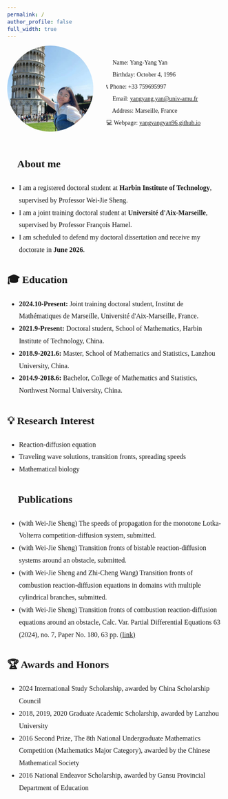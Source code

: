 ```yaml
---
permalink: /
author_profile: false
full_width: true
---
```


<!-- 顶部头像和联系方式 -->
<div style="display: flex; align-items: center; flex-wrap: wrap; margin-bottom: 30px; font-family:'SimSun', '宋体'; font-size:14px;">
  <!-- 头像 -->
  <img src="/images/zp.jpg" alt="Avatar" 
       style="width:200px; height:200px; border-radius:50%; object-fit: cover; margin-right:30px; margin-bottom:20px;">
  <!-- 联系方式 -->
  <div style="line-height:2.0;">
    👩 Name: Yang-Yang Yan<br>
    🎂 Birthday: October 4, 1996<br>
    📞 Phone: +33 759695997<br>
    📧 Email: <a href="mailto:yangyang.yan@univ-amu.fr">yangyang.yan@univ-amu.fr</a><br>
    📍 Address: Marseille, France<br>
    💻 Webpage: <a href="https://yangyangyan96.github.io">yangyangyan96.github.io</a><br>
  </div>
</div>

<!-- About me 内容 -->
<div style="font-family:'STFangsong','华文仿宋','SimSun',serif; font-size:16px; line-height:1.8;">

## 🎯 About me
- I am a registered doctoral student at **Harbin Institute of Technology**, supervised by Professor Wei-Jie Sheng.  
- I am a joint training doctoral student at **Université d'Aix-Marseille**, supervised by Professor François Hamel.  
- I am scheduled to defend my doctoral dissertation and receive my doctorate in **June 2026**.  

## 🎓 Education
- **2024.10-Present:** Joint training doctoral student, Institut de Mathématiques de Marseille, Université d'Aix-Marseille, France.  
- **2021.9-Present:** Doctoral student, School of Mathematics, Harbin Institute of Technology, China.  
- **2018.9-2021.6:** Master, School of Mathematics and Statistics, Lanzhou University, China.  
- **2014.9-2018.6:** Bachelor, College of Mathematics and Statistics, Northwest Normal University, China.  

## 💡 Research Interest
- Reaction-diffusion equation  
- Traveling wave solutions, transition fronts, spreading speeds  
- Mathematical biology  

## 📝 Publications
- (with Wei-Jie Sheng) The speeds of propagation for the monotone Lotka-Volterra competition-diffusion system, submitted.  
- (with Wei-Jie Sheng) Transition fronts of bistable reaction-diffusion systems around an obstacle, submitted.  
- (with Wei-Jie Sheng and Zhi-Cheng Wang) Transition fronts of combustion reaction-diffusion equations in domains with multiple cylindrical branches, submitted.  
- (with Wei-Jie Sheng) Transition fronts of combustion reaction-diffusion equations around an obstacle, Calc. Var. Partial Differential Equations 63 (2024), no. 7, Paper No. 180, 63 pp. [(link)](https://link.springer.com/article/10.1007/s00526-024-02794-6)  

## 🏆 Awards and Honors
- 2024 International Study Scholarship, awarded by China Scholarship Council  
- 2018, 2019, 2020 Graduate Academic Scholarship, awarded by Lanzhou University  
- 2016 Second Prize, The 8th National Undergraduate Mathematics Competition (Mathematics Major Category), awarded by the Chinese Mathematical Society  
- 2016 National Endeavor Scholarship, awarded by Gansu Provincial Department of Education  

</div>
